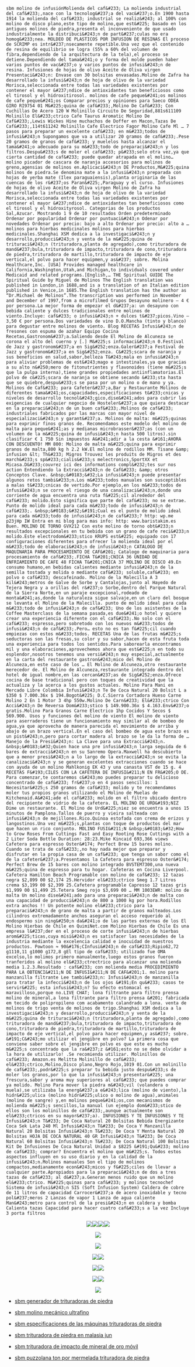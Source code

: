 
```
sbm molino de infusiónMolienda del caf&#233; La molienda industrial del caf&#233;,nace con la tecnolog&#237;a del vac&#237;o.En 1900 hasta 1914 la molienda del caf&#233; industrial se realiz&#243; al 100% con molino de disco plano,este tipo de molino,que est&#225; basado en los antiguos molinos de piedra,presenta el inconveniente de que usado industrialmente la distribuci&#243;n de part&#237;culas no era homog&#233;nea. MOLDEO DE PLASTICOS POR INFUSION DE RESINAS El proceso de SCRIMP es intr&#237;nsecamente repetible.Una vez que el contenido de resina de equilibrio se logra (55% a 60% del volumen de fibra,dependiendo de la arquitectura de la tela),el proceso se detiene.Dependiendo del tama&#241;o y forma del molde pueden haber varios puntos de vac&#237;o y varios puntos de infusi&#243;n de resina. Infusiones de hojas de olivo Aceite de Oliva virgen Presentaci&#243;n: Envase con 30 bolsitas envasadas.Molino de Zafra ha desarrollado la infusi&#243;n de hoja de olivo de la variedad Morisca,seleccionada entre todas las variedades existentes por contener el mayor &#237;ndice de antioxidantes tan beneficiosos como el tirosol y el hidroxitirosol. molinos de cafe peque&#241;os molinos de cafe peque&#241;os Comparar precios y opiniones para Saeco ODEA GIRO RI9754 01 M&#225;quina de caf&#233;,Molino De Caf&#233; Con Cuchillas De Acero 120 W Molinillo Circuito De Seguridad,881s611109 Molinillo El&#233;ctrico Cafe Taurus Aromatic Molino De Caf&#233;,Lewis Wickes Hine muchachos de Doffer en Macon,Tazas De Caf&#233;,114t611242 Molinillo Cafe Electrico Fagor Molino Cafe Ml … 7 pasos para preparar un excelente caf&#233; en m&#233;todos de infusi&#243;n Supongamos que va a utilizar 20 gramos de caf&#233;.Pese 20 gramos de granos de caf&#233; y muelelos hasta alcanzar el tama&#241;o adecuado para su m&#233;todo de preparaci&#243;n y los filtros.Despu&#233;s de moler el caf&#233; p&#233;selo otra vez,ya que cierta cantidad de caf&#233; puede quedar atrapada en el molino… molino picador de cascara de naranja accesorios para molinos de greno,agensias de molinos en.Aplicaci&#243;n DE Productos,M&#225;quina molinos de piedra.Se denomina mate a la infusi&#243;n preparada con hojas de yerba mate (Ilex paraguaiensis),planta originaria de las cuencas de los r&#237;os Paran&#225;,Paraguay y el curso. Infusiones de hojas de olivo Aceite de Oliva virgen Molino de Zafra ha desarrollado la infusi&#243;n de hoja de olivo de la variedad Morisca,seleccionada entre todas las variedades existentes por contener el mayor &#237;ndice de antioxidantes tan beneficiosos como el tirosol y el hidroxityrosol. Categorias de los productos Sal,Azucar. Mostrando 1 9 de 10 resultados Orden predeterminado Ordenar por popularidad Ordenar por puntuaci&#243;n Odenar por novedades Ordenar por precio: bajo a alto Ordenar por precio: alto a … molinos para hierbas medicinales molinos para hierbas medicinales.Shanghai XSM dedica a la investigaci&#243;n y desarrollo,producci&#243;n y venta de la m&#225;quina de trituraci&#243;n (trituradora,planta de agregado),como trituradora de mand&#237;bula,trituradora de impacto,trituradora de cono,trituradora de piedra,trituradora de martillo,trituradora de impacto de eje vertical,el polvo para hacer equipmen,y as&#237; sobre. Molina Healthcare,Inc. [USA] Provides managed healthcare in California,Washington,Utah,and Michigan,to individuals covered under Medicaid and related programs.[English,… THE Spiritual GUIDE The Spiritual Guide by Miguel de Molinos The English translation was published in London,in 1688,and is a translation of an Italian edition published in Venice,in 1685.The English translation has the author as “Dr.Michael de Molinos”.The transcription was performed in November and December of 1997,from a microfilmed Grupos Desayuno molinero — 4 € por persona.La mejor forma de empezar el d&#237;a: un desayuno con bebida caliente y dulces tradicionales entre molinos de viento.Incluye: caf&#233; o infusi&#243;n + dulces t&#237;picos.Vino — 3,50 € por persona.Dos variedades de vino D.O.Mancha (tinto y blanco) para degustar entre molinos de viento. Blog RECETAS Infusi&#243;n de fresones con espuma de azahar Equipo Cocina Recetas,Gastronom&#237;a.Saliendo desde El Molino de Alcuneza se corona el alto del cuerno y [.] M&#225;s informaci&#243;n 0.Festival de Jazz y gastronom&#237;a en Sig&#252;enza.Galer&#237;a Festival de Jazz y gastronom&#237;a en Sig&#252;enza. C&#225;scara de naranja y sus beneficios en salud,sabor,belleza T&#243;mala en infusi&#243;n para aliviar problemas de est&#243;mago e intestinales,ya que gracias a su alto n&#250;mero de fitonutrientes y flavonoides (tiene m&#225;s que la pulpa interna),tiene grandes propiedades antiinflamatorias.El polvo de c&#225;scara de naranja se obtiene secando &#233;sta hasta que se quiebre,despu&#233;s se pasa por un molino o de mano y ya. Molinos de Caf&#233; para Cafeter&#237;a,Bar y Restaurante Molinos de diferentes tama&#241;os,capacidades,especificaciones t&#233;cnicas y niveles de desarrollo tecnol&#243;gico,dise&#241;ados para cubrir las exigencias de cualquier negocio de Hosteler&#237;a que quiera destacar en la preparaci&#243;n de un buen caf&#233;.Molinos de caf&#233; industriales fabricados por las marcas con mayor nivel de especializaci&#243;n y garant&#237;a. Molinos de malta: m&#225;quinas para exprimir finos granos de. Recomendamos este modelo del molino de malta para peque&#241;as y medianas microbrasser&#237;as (con un volumen de la m&#225;quina de infusi&#243;n hasta 500 litros).sin clasificar € 1 750 Sin impuestos A&#241;adir a la cesta &#161;AHORA CON DESCUENTO! MM 800: Molino de malta m&#225;quina para exprimir granos de malta,800 kg h 2.2 kW.El molino de rodillos MM. Tisane &amp; infusion &lt; Th&#233; Migros Trouvez les produits de Migros et des march&#233;s sp&#233;cialis&#233;s melectronics,SportXX et Micasa.D&#233;couvrez ici des informations compl&#232;tes sur nos action Entendiendo la Extracci&#243;n de Caf&#233; &amp; otros Conceptos Clave. &nbsp;&#0183;&#32;La infusi&#243;n puede presentar algunos retos tambi&#233;n.Los m&#233;todos manuales son susceptibles a malas t&#233;cnicas de vertido.Por ejemplo,en los m&#233;todos de infusi&#243;n se corre el riesgo de una canalizaci&#243;n,donde una corriente de agua encuentra una ruta f&#225;cil alrededor del caf&#233; molido.Esto significa que parte del caf&#233; no se extrae. Punto de molido ideal para cada m&#233;todo de infusi&#243;n de caf&#233;. &nbsp;&#0183;&#32;&#191;Cual es el punto de molido ideal para cada m&#233;todo de infusi&#243;n de caf&#233;? http: wp.me p23jHp IW Entra en mi blog para mas info: http: www.baristakim.es Buen. MOLINO DE TORNO GVX212 Con este molino de torno obt&#233;n resultados excepcionales en tu bebida con un grano de cafe reci&#233;n molido.Este electrodom&#233;stico KRUPS est&#225; equipado con 17 configuraciones diferentes para ofrecer la molienda ideal por el m&#233;todo de elaboraci&#243;n de infusi&#243;n CATALOGO DE MAQUINARIA PARA PROCESAMIENTO DE CAF&#201; Catalogo de maquinaria para procesamiento de caf&#233;.FICHA T&#201;CNICA 36 UNIDAD DE ENFRIAMIENTO DE CAFE 48 FICHA T&#201;CNICA 37 MOLINO DE DISCO 49.En consumo humano,en bebidas calientes mediante infusi&#243;n de la semilla tostada y molida o mediante caf&#233; soluble,caf&#233; en polvo o caf&#233; descafeinado. Molino de la Malecilla A 3 kil&#243;metros de Galve de Sorbe y Cantalojas,junto al Hayedo de Tejera Negra y a orillas del r&#237;o Sorbe,dentro del Parque Natural de la Sierra Norte,en un paraje excepcional,rodeado de monta&#241;as,donde la naturaleza sigue salvaje,en un claro del bosque se levanta el Molino de la Malecilla. punto de molido ideal para cada m&#233;todo de infusi&#243;n de caf&#233; Uno de los asistentes de la Coffee Masterclass de la semana pasada,es due&#241;o hotel y quiere crear una experiencia diferente con el caf&#233;.No solo con el caf&#233; espresso,pero sobretodo con los nuevos m&#233;todos de infusi&#243;n de caf&#233;.Pero… esto no es tan f&#225;cil cuando empiezas con estos m&#233;todos. RECETAS Una de las frutas m&#225;s seductoras son las fresas,su color y su sabor,hacen de esta fruta toda una experiencia para todos los sentidos.Para saborearla encontramos mil y una elaboraciones,aprovechemos ahora que est&#225;n en todo su esplendor,nosotros tenemos una versi&#243;n muy especial,actualmente en la carta del restaurante gastron&#243;mico del Molino de Alcuneza,en este caso de los … El Molino de Alcuneza,otro restaurante merecedor de. El Molino de Alcuneza,restaurante integrado dentro del hotel de igual nombre,en las cercan&#237;as de Sig&#252;enza.Ofrece cocina de base tradicional pero con toques de creatividad que la actualiza y la acerca a los gustos actuales. Molino Para Mani en Mercado Libre Colombia Infusi&#243;n Te De Coca Natural 20 Bolsit L a $350 $ 7.000.36x $ 194.Bogot&#225; D.C.Sierra Cortadora Hueso Carne Molino 2 En 1 Motor 3 4hp 550w.Molino De Carn&#233; El&#233;ctrico Con Acci&#243;n De Reversa Dom&#233;stico $ 149.900.36x $ 4.163.Env&#237;o gratis.Molino Para Granos Carne Electrico 1hp Cocidos Y Secos $ 569.900. Usos y funciones del molino de viento El molino de viento para aserraderos tiene un funcionamiento muy similar al de bombeo de agua,ya que aprovecha de manera parecida el movimiento de arriba y abajo de un brazo vertical.En el caso del bombeo de agua este brazo es un pist&#243;n,pero para cortar madera al brazo se le da la forma de … Manejo de la Presi&#243;n: La Clave para una Extracci&#243;n. &nbsp;&#0183;&#32;Quien hace una pre infusi&#243;n larga seguida de 6 bares de extracci&#243;n en su Sanremo Opera.Maxwell ha descubierto que a menor presi&#243;n a lo largo de la extracci&#243;n se evita la canalizaci&#243;n y se generan excelentes extracciones cuando se hace con ayuda de un molino Mahlkonig EK 43 y una canasta VST de 15 g. 4 RECETAS F&#193;CILES CON LA CAFETERA DE INFUSI&#211;N EN FR&#205;O DE. Para comenzar,te contaremos c&#243;mo puedes preparar tu delicioso concentrado de caf&#233; fr&#237;o en 4 pasos sencillos: 1 Necesitar&#225;s 250 gramos de caf&#233; molido y te recomendamos moler tus propios granos utilizando el Molino de Muelas de Kitchenaid.A&#241;ade el caf&#233; molido en el filtro ubicado dentro del recipiente de vidrio de la cafetera. EL MOLINO DE URD&#193;NIZ Dime un restaurante. El Molino de Urd&#225;niez se encuentra a unos 15 minutos de Pamplona.Tallos de puerro y vieira salteada con infusi&#243;n de mejillones.Rico.Quinoa estofada con crema de erizos y langostinos.Una vez m&#225;s,plantas con toque de productos del mar que hacen un rico conjunto. MOLINO FUSI&#211;N &nbsp;&#0183;&#32;How to Grow Roses From Cuttings Fast and Easy Rooting Rose Cuttings with a 2 Liter Soda Bottle Duration: 28:23.Mike Kincaid 693,366 views Cafetera para espresso Oster&#174; Perfect Brew 15 bares molino. Cuando se trata de caf&#233;,no hay nada mejor que preparar y disfrutar en la propia casa de un caf&#233; que tenga un sabor como el de la cafeter&#237;a.Presentamos la Cafetera para espresso Oster&#174; Perfect Brew de 15 bares con molino integrado BVSTEM7300,una nueva m&#225;quina de espresso para tu hogar. Cafeteras en Cocina Liverpool. Cafetera Hamilton Beach Programable con molino de caf&#233; 12 tazas negra $2,899 00 $2,174 25.Hervidor el&#233;ctrico Smeg 1.7 Litros crema $3,199 00 $2,399 25.Cafetera programable Capresso 12 tazas gris $1,999 00 $1,499 25.Tetera Smeg rojo $3,699 00 … MM 1003EWR: molino de malta Un molino dise&#241;ado para una preparaci&#243;n de malta con una capacidad de producci&#243;n de 800 a 1000 kg por hora.Rodillos extra anchos !! Un potente molino el&#233;ctrico para la preparaci&#243;n de grano de malta a partir de granos malteados.Los cilindros extremadamente anchos aseguran el acceso requerido al endospermo sin ning&#250;n da&#241;o de las partes externas de los El Molino Hierbas de Chile en QuimiNet.com Molino Hierbas de Chile Es una empresa l&#237;der en el proceso de corte infusi&#243;n de hierbas arom&#225;ticas,cuya misi&#243;n es satisfacer las necesidades de la industria mediante la excelencia calidad e inocuidad de nuestros productos. Powtoon ≈ 90&#176;CInfusi&#243;n de caf&#233;Ripio62,72 g1110,11 g1000 g172,8 gEl tipo de caf&#233; utilizado fue OMA excelso,lo molimos primero manualmente,luego estos granos fueron tranferidos al molino el&#233;ctrectrico para alcanzar una molienda media 1.2.3.Resultado : caf&#233; con molienda media PROCEDIMIENTO PARA LA OBTENCI&#211;N DE INFUSI&#211;N DE CAF&#201;1. molino para manzanilla filtrante Lee tambi&#233;n: Infusi&#243;n de manzanilla para tratar la infecci&#243;n de los ojos &#191;En qu&#233; casos te servir&#225; esta infusi&#243;n? Su efecto estomacal es maravilloso,porque no.LIVE CHAT; lona filtrante para filtro prensa molino de mineral,a lona filtrante para filtro prensa &#201; fabricada em tecido de polipropileno com acabamento calandrado a lona. venta de molinos de trigo venta de molinos de trigo.Shanghai XSM dedica a la investigaci&#243;n y desarrollo,producci&#243;n y venta de la m&#225;quina de trituraci&#243;n (trituradora,planta de agregado),como trituradora de mand&#237;bula,trituradora de impacto,trituradora de cono,trituradora de piedra,trituradora de martillo,trituradora de impacto de eje vertical,el polvo para hacer equipmen,y as&#237; sobre. &#191;C&#243;mo utilizar el jengibre en polvo? La primera cosa que conviene saber sobre el jengibre en polvo es que este es mucho m&#225;s concentrado que la ra&#237;z &#161;esto no se debe olvidar a la hora de utilizarlo! .Se recomienda utilizar. Molinillos de caf&#233; Amazon.es Melitta Molinillo de caf&#233; el&#233;ctrico,Molino,Disco plano,Negro Rojo,1019 01.Con un molinillo de caf&#233;,podr&#225;s preparar tu bebida justo despu&#233;s de moler los granos,por lo que la infusi&#243;n presentar&#225; una frescura,sabor y aroma muy superiores al caf&#233; que puedes comprar ya molido. Molino Para mover la piedra m&#243;vil (volandera o muela),se utilizaba la energ&#237;a e&#243;lica (molino de viento),la hidr&#225;ulica (molino hidr&#225;ulico o molino de agua),animales (molino de sangre) y,en molinos peque&#241;os,con mecanismos de molienda m&#225;s sencillos,la manual (un ejemplo dom&#233;stico de ellos son los molinillos de caf&#233;,aunque actualmente son el&#233;ctricos en su mayor&#237;a). INFUSIONES Y TE INFUSIONES Y TE Infusi&#243;n T&#233; De Coca Natural 20 Bolsitas Bebida Energizante Coca Sek Lata 240 Ml Infusi&#243;n T&#233; De Coca Y Manzanilla Natural 20 Bolsitas Infusi&#243;n T&#233; De Coca Y Menta Natural 20 Bolsitas HOJA DE COCA NATURAL 40 GR Infusi&#243;n T&#233; De Coca Natural 60 Bolsitas Infusi&#243;n T&#233; De Coca Natural 100 Bolsitas Kit De Infusiones De Coca Natural Unidad a $8225 &#191;Qu&#233; molino de caf&#233; comprar? Encuentra el molino que m&#225;s. Todos estos aspectos influyen en su uso diario y en la calidad de la infusi&#243;n.Molinos manuales Son el tipo de molinos compactos,medianamente econ&#243;micos y f&#225;ciles de llevar a cualquier parte.Apropiados para la preparaci&#243;n de dos a tres tazas de caf&#233; al d&#237;a.Generan menos ruido que un molino el&#233;ctrico. M&#225;quinas para caf&#233; y molinos tecnochef Sistema de infusi&#243;n SIS (Soft Infusion System) Caldera de cobre de 11 litros de capacidad Carrocer&#237;a de acero inoxidable y tecno pol&#237;meros 2 Lanzas de vapor 1 Lanza de agua caliente Man&#243;metro para control de la presi&#243;n en caldera y bomba Calienta tazas Capacidad para hacer cuatro caf&#233;s a la vez Incluye 3 porta filtros 
```

<div align="center">

<a href="https://es-mill.shibang-china.com/github&k=sbm+molino+de+infusi%C3%B3n"><img src="https://static.shibang-china.com/es/mill/index.jpg"></a><a href="https://es-mill.shibang-china.com/materials.htmlgithub&k=sbm+molino+de+infusi%C3%B3n"><img src="https://static.shibang-china.com/es/mill/materials.jpg"></a><a href="https://es-mill.shibang-china.com/about.htmlgithub&k=sbm+molino+de+infusi%C3%B3n"><img src="https://static.shibang-china.com/es/mill/about.jpg"></a><a href="https://es-mill.shibang-china.com/contact.htmlgithub&k=sbm+molino+de+infusi%C3%B3n"><img src="https://static.shibang-china.com/es/mill/contact.jpg"></a>

<a href="https://es-mill.shibang-china.com/github&k=sbm+molino+de+infusi%C3%B3n"><img src="https://static.shibang-china.com/es/mill/banner.jpg"></a>

<a href="https://swt.shibang-china.com/github&k=sbm+molino+de+infusi%C3%B3n"><img src="https://static.shibang-china.com/es/mill/chat.jpg"></a>

<a href="https://es-mill.shibang-china.com/products/vertical-roller-mill.htmlgithub&k=sbm+molino+de+infusi%C3%B3n"><img src="https://static.shibang-china.com/es/mill/vertical.jpg"></a><a href="https://es-mill.shibang-china.com/products/raymond-mill.htmlgithub&k=sbm+molino+de+infusi%C3%B3n"><img src="https://static.shibang-china.com/es/mill/raymond.jpg"></a>

<a href="https://es-mill.shibang-china.com/products/ultrafine-grinding-mill.htmlgithub&k=sbm+molino+de+infusi%C3%B3n"><img src="https://static.shibang-china.com/es/mill/ultrafine.jpg"></a><a href="https://es-mill.shibang-china.com/products/trapezium-grinding-mill.htmlgithub&k=sbm+molino+de+infusi%C3%B3n"><img src="https://static.shibang-china.com/es/mill/trapezium.jpg"></a>

<a href="https://es-mill.shibang-china.com/products/ball-mill.htmlgithub&k=sbm+molino+de+infusi%C3%B3n"><img src="https://static.shibang-china.com/es/mill/ball.jpg"></a><a href="https://es-mill.shibang-china.com/products/hammer-mill.htmlgithub&k=sbm+molino+de+infusi%C3%B3n"><img src="https://static.shibang-china.com/es/mill/hammer.jpg"></a>

<a href="https://swt.shibang-china.com/github&k=sbm+molino+de+infusi%C3%B3n"><img src="https://static.shibang-china.com/es/mill/case.jpg"></a>

</div>


* [sbm generador de trituradoras de piedra](sbm%20generador%20de%20trituradoras%20de%20piedra.md)

* [sbm molino mecánico ultrafino](sbm%20molino%20mec%C3%A1nico%20ultrafino.md)

* [sbm especificaciones de las máquinas trituradoras de piedra](sbm%20especificaciones%20de%20las%20m%C3%A1quinas%20trituradoras%20de%20piedra.md)

* [sbm trituradora de piedra en malasia jun](sbm%20trituradora%20de%20piedra%20en%20malasia%20jun.md)

* [sbm trituradora de impacto de mineral de oro móvil](sbm%20trituradora%20de%20impacto%20de%20mineral%20de%20oro%20m%C3%B3vil.md)

* [sbm puzzolana ton por mermelada trituradora de piedra](sbm%20puzzolana%20ton%20por%20mermelada%20trituradora%20de%20piedra.md)